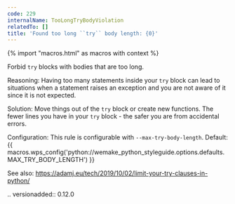```yaml
---
code: 229
internalName: TooLongTryBodyViolation
relatedTo: []
title: 'Found too long ``try`` body length: {0}'
---
```


{% import "macros.html" as macros with context %}

Forbid `try` blocks with bodies that are too long.

Reasoning: Having too many statements inside your `try` block can lead
to situations when a statement raises an exception and you are not aware
of it since it is not expected.

Solution: Move things out of the `try` block or create new functions.
The fewer lines you have in your `try` block - the safer you are from
accidental errors.

Configuration: This rule is configurable with `--max-try-body-length`.
Default:
{{ macros.wps_config('python://wemake_python_styleguide.options.defaults.MAX_TRY_BODY_LENGTH') }}

See also:
https://adamj.eu/tech/2019/10/02/limit-your-try-clauses-in-python/

.. versionadded:: 0.12.0